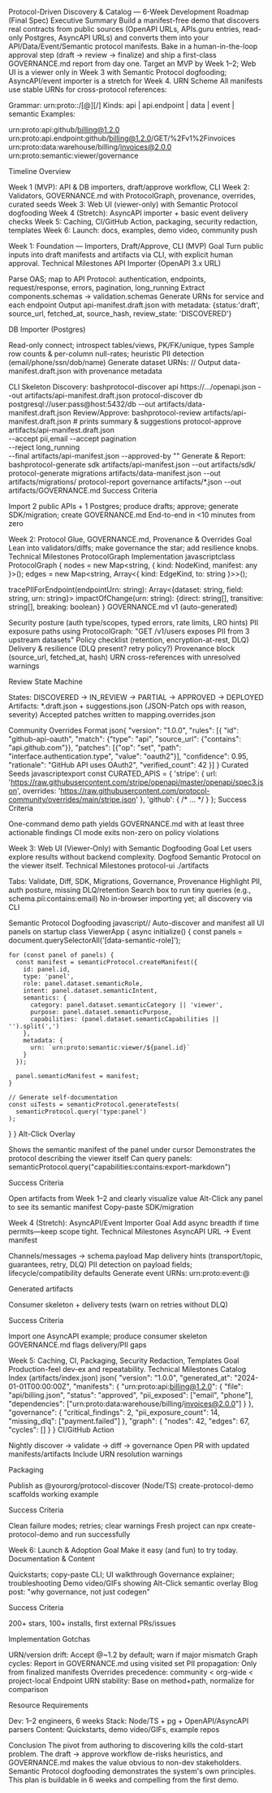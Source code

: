 Protocol-Driven Discovery & Catalog — 6-Week Development Roadmap (Final Spec)
Executive Summary
Build a manifest-free demo that discovers real contracts from public sources (OpenAPI URLs, APIs.guru entries, read-only Postgres, AsyncAPI URLs) and converts them into your API/Data/Event/Semantic protocol manifests.
Bake in a human-in-the-loop approval step (draft → review → finalize) and ship a first-class GOVERNANCE.md report from day one.
Target an MVP by Week 1–2; Web UI is a viewer only in Week 3 with Semantic Protocol dogfooding; AsyncAPI/event importer is a stretch for Week 4.
URN Scheme
All manifests use stable URNs for cross-protocol references:

Grammar: urn:proto:<kind>:<authority>/<id>[@<version>][/<subpath>]
Kinds: api | api.endpoint | data | event | semantic
Examples:

urn:proto:api:github/billing@1.2.0
urn:proto:api.endpoint:github/billing@1.2.0/GET/%2Fv1%2Finvoices
urn:proto:data:warehouse/billing/invoices@2.0.0
urn:proto:semantic:viewer/governance



Timeline Overview

Week 1 (MVP): API & DB importers, draft/approve workflow, CLI
Week 2: Validators, GOVERNANCE.md with ProtocolGraph, provenance, overrides, curated seeds
Week 3: Web UI (viewer-only) with Semantic Protocol dogfooding
Week 4 (Stretch): AsyncAPI importer + basic event delivery checks
Week 5: Caching, CI/GitHub Action, packaging, security redaction, templates
Week 6: Launch: docs, examples, demo video, community push

Week 1: Foundation — Importers, Draft/Approve, CLI (MVP)
Goal
Turn public inputs into draft manifests and artifacts via CLI, with explicit human approval.
Technical Milestones
API Importer (OpenAPI 3.x URL)

Parse OAS; map to API Protocol: authentication, endpoints, request/response, errors, pagination, long_running
Extract components.schemas → validation.schemas
Generate URNs for service and each endpoint
Output api-manifest.draft.json with metadata: {status:'draft', source_url, fetched_at, source_hash, review_state: 'DISCOVERED'}

DB Importer (Postgres)

Read-only connect; introspect tables/views, PK/FK/unique, types
Sample row counts & per-column null-rates; heuristic PII detection (email/phone/ssn/dob/name)
Generate dataset URNs: <catalog>/<schema>/<table>
Output data-manifest.draft.json with provenance metadata

CLI Skeleton
Discovery:
bashprotocol-discover api https://.../openapi.json --out artifacts/api-manifest.draft.json
protocol-discover db  postgresql://user:pass@host:5432/db --out artifacts/data-manifest.draft.json
Review/Approve:
bashprotocol-review artifacts/api-manifest.draft.json         # prints summary & suggestions
protocol-approve artifacts/api-manifest.draft.json \
  --accept pii,email --accept pagination \
  --reject long_running \
  --final artifacts/api-manifest.json --approved-by "<you>"
Generate & Report:
bashprotocol-generate sdk artifacts/api-manifest.json --out artifacts/sdk/
protocol-generate migrations artifacts/data-manifest.json --out artifacts/migrations/
protocol-report governance artifacts/*.json --out artifacts/GOVERNANCE.md
Success Criteria

Import 2 public APIs + 1 Postgres; produce drafts; approve; generate SDK/migration; create GOVERNANCE.md
End-to-end in <10 minutes from zero

Week 2: Protocol Glue, GOVERNANCE.md, Provenance & Overrides
Goal
Lean into validators/diffs; make governance the star; add resilience knobs.
Technical Milestones
ProtocolGraph Implementation
javascriptclass ProtocolGraph {
  nodes = new Map<string, { kind: NodeKind, manifest: any }>();
  edges = new Map<string, Array<{ kind: EdgeKind, to: string }>>();
  
  tracePIIForEndpoint(endpointUrn: string): Array<{dataset: string, field: string, urn: string}>
  impactOfChange(urn: string): {direct: string[], transitive: string[], breaking: boolean}
}
GOVERNANCE.md v1 (auto-generated)

Security posture (auth type/scopes, typed errors, rate limits, LRO hints)
PII exposure paths using ProtocolGraph: "GET /v1/users exposes PII from 3 upstream datasets"
Policy checklist (retention, encryption-at-rest, DLQ)
Delivery & resilience (DLQ present? retry policy?)
Provenance block (source_url, fetched_at, hash)
URN cross-references with unresolved warnings

Review State Machine

States: DISCOVERED → IN_REVIEW → PARTIAL → APPROVED → DEPLOYED
Artifacts: *.draft.json + suggestions.json (JSON-Patch ops with reason, severity)
Accepted patches written to mapping.overrides.json

Community Overrides Format
json{
  "version": "1.0.0",
  "rules": [{
    "id": "github-api-oauth",
    "match": {"type": "api", "source_url": {"contains": "api.github.com"}},
    "patches": [{"op": "set", "path": "interface.authentication.type", "value": "oauth2"}],
    "confidence": 0.95,
    "rationale": "GitHub API uses OAuth2",
    "verified_count": 42
  }]
}
Curated Seeds
javascriptexport const CURATED_APIS = {
  'stripe': {
    url: 'https://raw.githubusercontent.com/stripe/openapi/master/openapi/spec3.json',
    overrides: 'https://raw.githubusercontent.com/protocol-community/overrides/main/stripe.json'
  },
  'github': { /* ... */ }
};
Success Criteria

One-command demo path yields GOVERNANCE.md with at least three actionable findings
CI mode exits non-zero on policy violations

Week 3: Web UI (Viewer-Only) with Semantic Dogfooding
Goal
Let users explore results without backend complexity. Dogfood Semantic Protocol on the viewer itself.
Technical Milestones
protocol-ui ./artifacts

Tabs: Validate, Diff, SDK, Migrations, Governance, Provenance
Highlight PII, auth posture, missing DLQ/retention
Search box to run tiny queries (e.g., schema.pii:contains:email)
No in-browser importing yet; all discovery via CLI

Semantic Protocol Dogfooding
javascript// Auto-discover and manifest all UI panels on startup
class ViewerApp {
  async initialize() {
    const panels = document.querySelectorAll('[data-semantic-role]');
    
    for (const panel of panels) {
      const manifest = semanticProtocol.createManifest({
        id: panel.id,
        type: 'panel',
        role: panel.dataset.semanticRole,
        intent: panel.dataset.semanticIntent,
        semantics: {
          category: panel.dataset.semanticCategory || 'viewer',
          purpose: panel.dataset.semanticPurpose,
          capabilities: (panel.dataset.semanticCapabilities || '').split(',')
        },
        metadata: { 
          urn: `urn:proto:semantic:viewer/${panel.id}`
        }
      });
      
      panel.semanticManifest = manifest;
    }
    
    // Generate self-documentation
    const uiTests = semanticProtocol.generateTests(
      semanticProtocol.query('type:panel')
    );
  }
}
Alt-Click Overlay

Shows the semantic manifest of the panel under cursor
Demonstrates the protocol describing the viewer itself
Can query panels: semanticProtocol.query("capabilities:contains:export-markdown")

Success Criteria

Open artifacts from Week 1–2 and clearly visualize value
Alt-Click any panel to see its semantic manifest
Copy-paste SDK/migration

Week 4 (Stretch): AsyncAPI/Event Importer
Goal
Add async breadth if time permits—keep scope tight.
Technical Milestones
AsyncAPI URL → Event manifest

Channels/messages → schema.payload
Map delivery hints (transport/topic, guarantees, retry, DLQ)
PII detection on payload fields; lifecycle/compatibility defaults
Generate event URNs: urn:proto:event:<name>@<version>

Generated artifacts

Consumer skeleton + delivery tests (warn on retries without DLQ)

Success Criteria

Import one AsyncAPI example; produce consumer skeleton
GOVERNANCE.md flags delivery/PII gaps

Week 5: Caching, CI, Packaging, Security Redaction, Templates
Goal
Production-feel dev-ex and repeatability.
Technical Milestones
Catalog Index (artifacts/index.json)
json{
  "version": "1.0.0",
  "generated_at": "2024-01-01T00:00:00Z",
  "manifests": {
    "urn:proto:api:billing@1.2.0": {
      "file": "api/billing.json",
      "status": "approved",
      "pii_exposed": ["email", "phone"],
      "dependencies": ["urn:proto:data:warehouse/billing/invoices@2.0.0"]
    }
  },
  "governance": {
    "critical_findings": 2,
    "pii_exposure_count": 14,
    "missing_dlq": ["payment.failed"]
  },
  "graph": {
    "nodes": 42,
    "edges": 67,
    "cycles": []
  }
}
CI/GitHub Action

Nightly discover → validate → diff → governance
Open PR with updated manifests/artifacts
Include URN resolution warnings

Packaging

Publish as @yourorg/protocol-discover (Node/TS)
create-protocol-demo scaffolds working example

Success Criteria

Clean failure modes; retries; clear warnings
Fresh project can npx create-protocol-demo and run successfully

Week 6: Launch & Adoption
Goal
Make it easy (and fun) to try today.
Documentation & Content

Quickstarts; copy-paste CLI; UI walkthrough
Governance explainer; troubleshooting
Demo video/GIFs showing Alt-Click semantic overlay
Blog post: "why governance, not just codegen"

Success Criteria

200+ stars, 100+ installs, first external PRs/issues

Implementation Gotchas

URN/version drift: Accept @~1.2 by default; warn if major mismatch
Graph cycles: Report in GOVERNANCE.md using visited set
PII propagation: Only from finalized manifests
Overrides precedence: community < org-wide < project-local
Endpoint URN stability: Base on method+path, normalize for comparison

Resource Requirements

Dev: 1–2 engineers, 6 weeks
Stack: Node/TS + pg + OpenAPI/AsyncAPI parsers
Content: Quickstarts, demo video/GIFs, example repos

Conclusion
The pivot from authoring to discovering kills the cold-start problem. The draft → approve workflow de-risks heuristics, and GOVERNANCE.md makes the value obvious to non-dev stakeholders. Semantic Protocol dogfooding demonstrates the system's own principles. This plan is buildable in 6 weeks and compelling from the first demo.